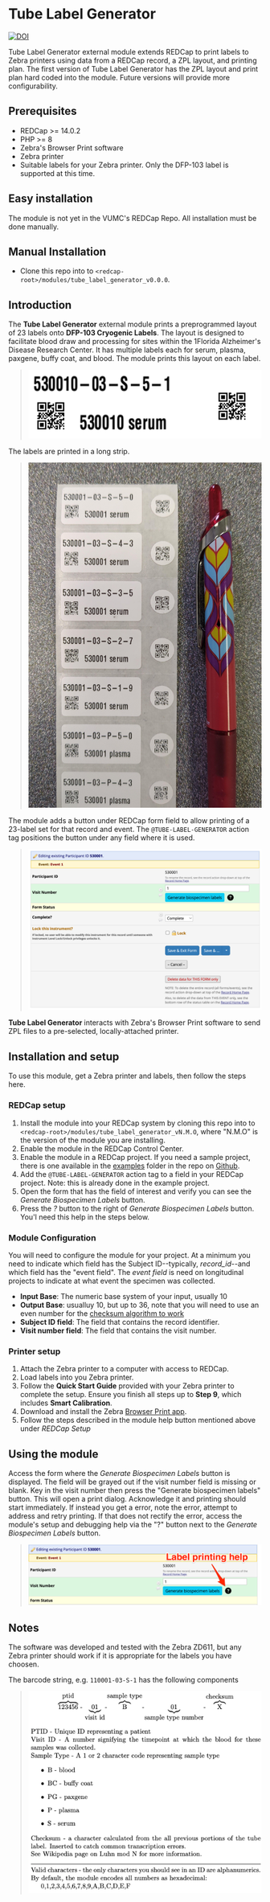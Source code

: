 # Tube Label Generator

[![DOI](svg)](doi)

Tube Label Generator external module extends REDCap to print labels to Zebra printers using data from a REDCap record, a ZPL layout, and printing plan. The first version of Tube Label Generator has the ZPL layout and print plan hard coded into the module. Future versions will provide more configurability.

## Prerequisites
 - REDCap >= 14.0.2
 - PHP >= 8
 - Zebra's Browser Print software
 - Zebra printer
 - Suitable labels for your Zebra printer. Only the DFP-103 label is supported at this time.

## Easy installation

The module is not yet in the VUMC's REDCap Repo. All installation must be done manually.

## Manual Installation
- Clone this repo into to `<redcap-root>/modules/tube_label_generator_v0.0.0`.

## Introduction
The __Tube Label Generator__ external module prints a preprogrammed layout of 23 labels onto __DFP-103 Cryogenic Labels__. The layout is designed to facilitate blood draw and processing for sites within the 1Florida Alzheimer's Disease Research Center. It has multiple labels each for serum, plasma, paxgene, buffy coat, and blood. The module prints this layout on each label.

> ![](./img/DFP-103_image.png) 

The labels are printed in a long strip.

> ![](./img/DFP-103_sample_6_labels.jpeg)

The module adds a button under REDCap form field to allow printing of a 23-label set for that record and event. The `@TUBE-LABEL-GENERATOR` action tag positions the button under any field where it is used.

> ![](./img/gen_label_button.png)

__Tube Label Generator__ interacts with Zebra's Browser Print software to send ZPL files to a pre-selected, locally-attached printer. 

## Installation and setup

To use this module, get a Zebra printer and labels, then follow the steps here.

### REDCap setup

1. Install the module into your REDCap system by cloning this repo into to `<redcap-root>/modules/tube_label_generator_vN.M.O`, where "N.M.O" is the version of the module you are installing.
2. Enable the module in the REDCap Control Center.
3. Enable the module in a REDCap project. If you need a sample project, there is one available in the [examples](./examples/) folder in the repo on [Github](https://github.com/ctsit/tube_label_generator).
4. Add the `@TUBE-LABEL-GENERATOR` action tag to a field in your REDCap project. Note: this is already done in the example project.
5. Open the form that has the field of interest and verify you can see the _Generate Biospecimen Labels_ button. 
6. Press the _?_ button to the right of _Generate Biospecimen Labels_ button. You'l need this help in the steps below.

### Module Configuration

You will need to configure the module for your project. At a minimum you need to indicate which field has the Subject ID--typically, _record_id_--and which field has the "event field". The _event field_ is need on longitudinal projects to indicate at what event the specimen was collected.

- **Input Base**: The numeric base system of your input, usually 10
- **Output Base**: usualluy 10, but up to 36, note that you will need to use an even number for the [checksum algorithm to work](https://en.wikipedia.org/wiki/Luhn_mod_N_algorithm#Limitation)
- **Subject ID field**: The field that contains the record identifier.
- **Visit number field**: The field that contains the visit number. 

### Printer setup

1. Attach the Zebra printer to a computer with access to REDCap.
2. Load labels into you Zebra printer.
3. Follow the __Quick Start Guide__ provided with your Zebra printer to complete the setup. Ensure you finish all steps up to __Step 9__, which includes __Smart Calibration__.
4. Download and install the Zebra [Browser Print app](https://www.zebra.com/gb/en/support-downloads/software/printer-software/browser-print.html#browser-print).
5. Follow the steps described in the module help button mentioned above under _REDCap Setup_

## Using the module

Access the form where the _Generate Biospecimen Labels_ button is displayed. The field will be grayed out if the visit number field is missing or blank. Key in the visit number then press the "Generate biospecimen labels" button. This will open a print dialog. Acknowledge it and printing should start immediately. If instead you get a error, note the error, attempt to address and retry printing. If that does not rectify the error, access the module's setup and debugging help via the "?" button next to the _Generate Biospecimen Labels_ button.

> ![](./img/help_button.png)

## Notes

The software was developed and tested with the Zebra ZD611, but any Zebra printer should work if it is appropriate for the labels you have choosen. 

The barcode string, e.g. `110001-03-S-1` has the following components
> ![](./img/barcode_breakdown.png)
